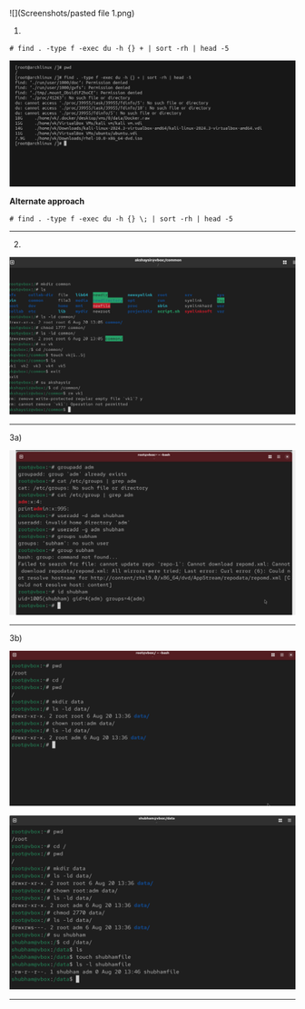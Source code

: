
![](Screenshots/pasted file 1.png)


1)

```
# find . -type f -exec du -h {} + | sort -rh | head -5
```


![](Screenshots/2025-08-20_12-57.png)

**Alternate approach**

```
# find . -type f -exec du -h {} \; | sort -rh | head -5 
```
---

2)

![](Screenshots/2025-08-20_13-08.png)

---


3a) 

![](Screenshots/group_user.png)

---
3b)


![](Screenshots/3a.png)

![](Screenshots/3b.png)

---











